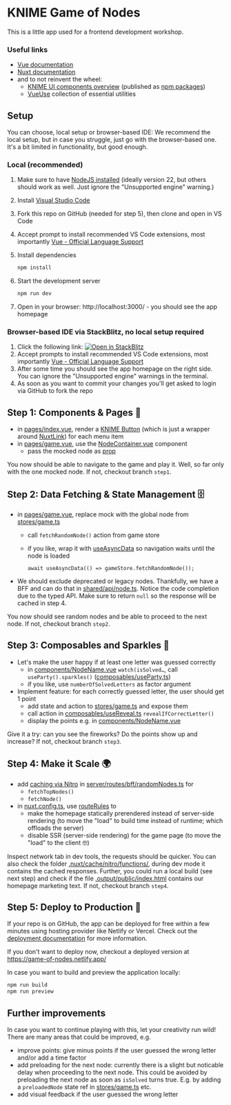 # KNIME Game of Nodes

This is a little app used for a frontend development workshop.

### Useful links

- [Vue documentation](https://vuejs.org/guide/introduction.html)
- [Nuxt documentation](https://nuxt.com/docs/getting-started/introduction)
- and to not reinvent the wheel:
  - [KNIME UI components overview](https://knime.github.io/webapps-common/)
    (published as [npm packages](https://www.npmjs.com/~knime))
  - [VueUse](https://vueuse.org/) collection of essential utilities

## Setup

You can choose, local setup or browser-based IDE: We recommend the local setup, but in case you struggle, just go with the browser-based one. It's a bit limited in functionality, but good enough.

### Local (recommended)

1. Make sure to have [NodeJS installed](https://knime-com.atlassian.net/wiki/spaces/SPECS/pages/905281540/Node.js+Installation) (ideally version 22, but others should work as well. Just ignore the "Unsupported engine" warning.)
2. Install [Visual Studio Code](https://code.visualstudio.com/download)
3. Fork this repo on GitHub (needed for step 5), then clone and open in VS Code
4. Accept prompt to install recommended VS Code extensions, most importantly [Vue - Official Language Support](https://marketplace.visualstudio.com/items?itemName=vue.volar)
5. Install dependencies

   ```bash
   npm install
   ```

6. Start the development server

   ```bash
   npm run dev
   ```

7. Open in your browser: http://localhost:3000/ - you should see the app homepage

### Browser-based IDE via StackBlitz, no local setup required

1. Click the following link: [![Open in StackBlitz](https://developer.stackblitz.com/img/open_in_stackblitz.svg)](https://stackblitz.com/~/github.com/jschroeter/knime-fe-workshop)
2. Accept prompts to install recommended VS Code extensions, most importantly [Vue - Official Language Support](https://marketplace.visualstudio.com/items?itemName=vue.volar)
3. After some time you should see the app homepage on the right side. You can ignore the "Unsupported engine" warnings in the terminal.
4. As soon as you want to commit your changes you'll get asked to login via GitHub to fork the repo

## Step 1: Components & Pages 🧱

- in [pages/index.vue](./pages/index.vue), render a [KNIME Button](https://knime.github.io/webapps-common/?q=Button)
  (which is just a wrapper around [NuxtLink](https://nuxt.com/docs/api/components/nuxt-link)) for each menu item
- in [pages/game.vue](./pages/game.vue), use the [NodeContainer.vue](./components/NodeContainer.vue) component
  - pass the mocked node as [prop](https://vuejs.org/guide/essentials/component-basics.html#passing-props)

You now should be able to navigate to the game and play it. Well, so far only with the one mocked node.
If not, checkout branch `step1`.

## Step 2: Data Fetching & State Management 🗄️

- in [pages/game.vue](./pages/game.vue), replace mock with the global node from [stores/game.ts](./stores/game.ts)

  - call `fetchRandomNode()` action from game store
  - if you like, wrap it with [useAsyncData](https://nuxt.com/docs/api/composables/use-async-data)
    so navigation waits until the node is loaded

    `await useAsyncData(() => gameStore.fetchRandomNode());`

- We should exclude deprecated or legacy nodes. Thankfully, we have a BFF and can do that in [shared/api/node.ts](./shared/api/node.ts). Notice the code completion due to the typed API.
  Make sure to return `null` so the response will be cached in step 4.

You now should see random nodes and be able to proceed to the next node.
If not, checkout branch `step2`.

## Step 3: Composables and Sparkles 🎇

- Let's make the user happy if at least one letter was guessed correctly
  - in [components/NodeName.vue](./components/NodeName.vue) `watch(isSolved…`, call `useParty().sparkles()` ([composables/useParty.ts](./composables/useParty.ts))
  - if you like, use `numberOfSolvedLetters` as factor argument
- Implement feature: for each correctly guessed letter, the user should get 1 point
  - add state and action to [stores/game.ts](./stores/game.ts) and expose them
  - call action in [composables/useReveal.ts](./composables/useReveal.ts) `revealIfCorrectLetter()`
  - display the points e.g. in [components/NodeName.vue](./components/NodeName.vue)

Give it a try: can you see the fireworks? Do the points show up and increase?
If not, checkout branch `step3`.

## Step 4: Make it Scale 🌍

- add [caching via Nitro](https://nitro.build/guide/cache) in [server/routes/bff/randomNodes.ts](./server/routes/bff/randomNode.ts) for
  - `fetchTopNodes()`
  - `fetchNode()`
- in [nuxt.config.ts](./nuxt.config.ts), use [routeRules](https://nuxt.com/docs/guide/concepts/rendering#hybrid-rendering) to
  - make the homepage statically prerendered instead of server-side rendering (to move the "load"
    to build time instead of runtime; which offloads the server)
  - disable SSR (server-side rendering) for the game page (to move the "load" to the client 🤓)

Inspect network tab in dev tools, the requests should be quicker. You can also check the folder [.nuxt/cache/nitro/functions/](./.nuxt/cache/nitro/functions/),
during dev mode it contains the cached responses.
Further, you could run a local build (see next step) and check if the file [.output/public/index.html](./.output/public/index.html)
contains our homepage marketing text.
If not, checkout branch `step4`.

## Step 5: Deploy to Production 🚀

If your repo is on GitHub, the app can be deployed for free within a few minutes using hosting provider
like Netlify or Vercel. Check out the [deployment documentation](https://nuxt.com/deploy)
for more information.

If you don't want to deploy now, checkout a deployed version at https://game-of-nodes.netlify.app/

In case you want to build and preview the application locally:

```bash
npm run build
npm run preview
```

## Further improvements

In case you want to continue playing with this, let your creativity run wild!
There are many areas that could be improved, e.g.

- improve points: give minus points if the user guessed the wrong letter and/or add a time factor
- add preloading for the next node: currently there is a slight but noticable delay when proceeding to the next node. This could be avoided by preloading the next node as soon as `isSolved` turns true. E.g. by adding a `preloadedNode` state ref in [stores/game.ts](./stores/game.ts) etc.
- add visual feedback if the user guessed the wrong letter
